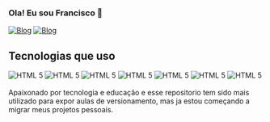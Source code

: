 ### Ola! Eu sou Francisco 🚀
 
[![Blog](https://img.shields.io/badge/LinkedIn-0077B5?style=for-the-badge&logo=linkedin&logoColor=white)](https://www.linkedin.com/in/francisco-filipe-contratem/)
[![Blog](https://img.shields.io/badge/Instagram-red?style=for-the-badge&logo=instagram&logoColor=white)](https://instagram.com/f_de_chico/)
 
 
## Tecnologias que uso
 
<div>
<img alt="HTML 5" src="https://img.shields.io/badge/HTML5-E34F26?style=for-the-badge&logo=html5&logoColor=white"/>
<img alt="HTML 5" src="https://img.shields.io/badge/CSS3-1572B6?style=for-the-badge&logo=css3&logoColor=white"/>
<img alt="HTML 5" src="https://img.shields.io/badge/JavaScript-black?style=for-the-badge&logo=javascript&logoColor=yellow"/>
<img alt="HTML 5" src="https://img.shields.io/badge/Node.js-43853D?style=for-the-badge&logo=node.js&logoColor=white"/>
<img alt="HTML 5" src="https://img.shields.io/badge/chatGPT-74aa9c?style=for-the-badge&logo=openai&logoColor=white"/>
<img alt="HTML 5" src="https://img.shields.io/badge/react-%2320232a.svg?style=for-the-badge&logo=react&logoColor=%2361DAFB">
<img alt="HTML 5" src="https://img.shields.io/badge/bootstrap-%238511FA.svg?style=for-the-badge&logo=bootstrap&logoColor=white">
</div>
<br>
Apaixonado por tecnologia e educação e esse repositorio tem sido mais utilizado para expor aulas de versionamento, mas ja estou começando a migrar meus projetos pessoais.
 

 
